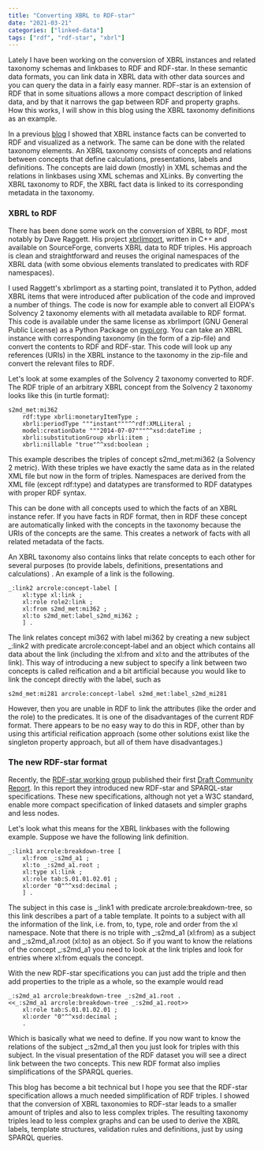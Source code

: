 ```yaml
---
title: "Converting XBRL to RDF-star"
date: "2021-03-21"
categories: ["linked-data"]
tags: ["rdf", "rdf-star", "xbrl"]
---
```


Lately I have been working on the conversion of XBRL instances and related taxonomy schemas and linkbases to RDF and RDF-star. In these semantic data formats, you can link data in XBRL data with other data sources and you can query the data in a fairly easy manner. RDF-star is an extension of RDF that in some situations allows a more compact description of linked data, and by that it narrows the gap between RDF and property graphs. How this works, I will show in this blog using the XBRL taxonomy definitions as an example.

In a previous [blog](https://mangosaurus.eu/2020/10/28/converting-supervisory-reports-to-semantic-webs-from-xbrl-to-rdf/) I showed that XBRL instance facts can be converted to RDF and visualized as a network. The same can be done with the related taxonomy elements. An XBRL taxonomy consists of concepts and relations between concepts that define calculations, presentations, labels and definitions. The concepts are laid down (mostly) in XML schemas and the relations in linkbases using XML schemas and XLinks. By converting the XBRL taxonomy to RDF, the XBRL fact data is linked to its corresponding metadata in the taxonomy.

### XBRL to RDF

There has been done some work on the conversion of XBRL to RDF, most notably by Dave Raggett. His project [xbrlimport](https://sourceforge.net/projects/xbrlimport/), written in C++ and available on SourceForge, converts XBRL data to RDF triples. His approach is clean and straightforward and reuses the original namespaces of the XBRL data (with some obvious elements translated to predicates with RDF namespaces).

I used Raggett's xbrlimport as a starting point, translated it to Python, added XBRL items that were introduced after publication of the code and improved a number of things. The code is now for example able to convert all EIOPA's Solvency 2 taxonomy elements with all metadata available to RDF format. This code is available under the same license as xbrlimport (GNU General Public License) as a Python Package on [pypi.org](https://pypi.org/project/xbrl2rdf/). You can take an XBRL instance with corresponding taxonomy (in the form of a zip-file) and convert the contents to RDF and RDF-star. This code will look up any references (URIs) in the XBRL instance to the taxonomy in the zip-file and convert the relevant files to RDF.

Let's look at some examples of the Solvency 2 taxonomy converted to RDF. The RDF triple of an arbitrary XBRL concept from the Solvency 2 taxonomy looks like this (in turtle format):

```rdf-turtle
s2md_met:mi362 
    rdf:type xbrli:monetaryItemType ;
    xbrli:periodType """instant"""^^rdf:XMLLiteral ;
    model:creationDate """2014-07-07"""^^xsd:dateTime ;
    xbrli:substitutionGroup xbrli:item ;
    xbrli:nillable "true"^^xsd:boolean ;
```

This example describes the triples of concept s2md\_met:mi362 (a Solvency 2 metric). With these triples we have exactly the same data as in the related XML file but now in the form of triples. Namespaces are derived from the XML file (except rdf:type) and datatypes are transformed to RDF datatypes with proper RDF syntax.

This can be done with all concepts used to which the facts of an XBRL instance refer. If you have facts in RDF format, then in RDF these concept are automatically linked with the concepts in the taxonomy because the URIs of the concepts are the same. This creates a network of facts with all related metadata of the facts.

An XBRL taxonomy also contains links that relate concepts to each other for several purposes (to provide labels, definitions, presentations and calculations) . An example of a link is the following.

```rdf-turtle
_:link2 arcrole:concept-label [
    xl:type xl:link ;
    xl:role role2:link ;
    xl:from s2md_met:mi362 ;
    xl:to s2md_met:label_s2md_mi362 ;
    ] .
```

The link relates concept mi362 with label mi362 by creating a new subject \_:link2 with predicate arcrole:concept-label and an object which contains all data about the link (including the xl:from and xl:to and the attributes of the link). This way of introducing a new subject to specify a link between two concepts is called reification and a bit artificial because you would like to link the concept directly with the label, such as

```rdf-turtle
s2md_met:mi281 arcrole:concept-label s2md_met:label_s2md_mi281
```

However, then you are unable in RDF to link the attributes (like the order and the role) to the predicates. It is one of the disadvantages of the current RDF format. There appears to be no easy way to do this in RDF, other than by using this artificial reification approach (some other solutions exist like the singleton property approach, but all of them have disadvantages.)

### The new RDF-star format

Recently, the [RDF-star working group](https://w3c.github.io/rdf-star/) published their first [Draft Community Report](https://w3c.github.io/rdf-star/cg-spec/2021-02-18.html). In this report they introduced new RDF-star and SPARQL-star specifications. These new specifications, although not yet a W3C standard, enable more compact specification of linked datasets and simpler graphs and less nodes.

Let's look what this means for the XBRL linkbases with the following example. Suppose we have the following link definition.

```rdf-turtle
_:link1 arcrole:breakdown-tree [
    xl:from _:s2md_a1 ;
    xl:to _:s2md_a1.root ;
    xl:type xl:link ;
    xl:role tab:S.01.01.02.01 ;
    xl:order "0"^^xsd:decimal ;
    ] .
```

The subject in this case is \_:link1 with predicate arcrole:breakdown-tree, so this link describes a part of a table template. It points to a subject with all the information of the link, i.e. from, to, type, role and order from the xl namespace. Note that there is no triple with \_:s2md\_a1 (xl:from) as a subject and \_:s2md\_a1.root (xl:to) as an object. So if you want to know the relations of the concept \_:s2md\_a1 you need to look at the link triples and look for entries where xl:from equals the concept.

With the new RDF-star specifications you can just add the triple and then add properties to the triple as a whole, so the example would read

```rdf-turtle
_:s2md_a1 arcrole:breakdown-tree _:s2md_a1.root .
<<_:s2md_a1 arcrole:breakdown-tree _:s2md_a1.root>> 
    xl:role tab:S.01.01.02.01 ;
    xl:order "0"^^xsd:decimal ;
    .
```

Which is basically what we need to define. If you now want to know the relations of the subject \_:s2md\_a1 then you just look for triples with this subject. In the visual presentation of the RDF dataset you will see a direct link between the two concepts. This new RDF format also implies simplifications of the SPARQL queries.

This blog has become a bit technical but I hope you see that the RDF-star specification allows a much needed simplification of RDF triples. I showed that the conversion of XBRL taxonomies to RDF-star leads to a smaller amount of triples and also to less complex triples. The resulting taxonomy triples lead to less complex graphs and can be used to derive the XBRL labels, template structures, validation rules and definitions, just by using SPARQL queries.
